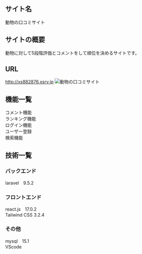 ## サイト名
動物の口コミサイト　

## サイトの概要
動物に対して5段階評価とコメントをして順位を決めるサイトです。

## URL
http://xs882876.xsrv.jp
![動物の口コミサイト](https://user-images.githubusercontent.com/91707110/222446400-69e164d5-0339-4b47-ae68-ef2d5320534b.png)

## 機能一覧
コメント機能  
ランキング機能  
ログイン機能  
ユーザー登録  
検索機能  

## 技術一覧
### バックエンド
laravel　9.5.2

### フロントエンド
react.js　17.0.2  
Tailwind CSS  3.2.4

### その他
mysql　15.1  
VScode

